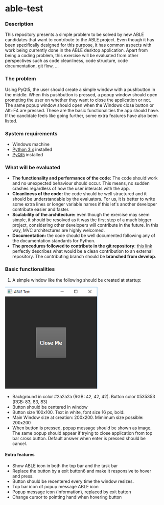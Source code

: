 # able-test
### Description
This repository presents a simple problem to be solved by new ABLE candidates that want to contribute
to the ABLE project. Even though it has been specifically designed for this purpose, it has common
aspects with work being currently done in the ABLE desktop application. Apart from being a coding problem,
this exercise will be evaluated from other perspectives such as code cleanliness, code structure, 
code documentation, git flow, ...
### The problem
Using PyQt5, the user should create a simple window with a pushbutton in the middle.
When this pushbutton is pressed, a popup window should open prompting the user on whether they want
to close the application or not. The same popup window should open when the Windows close button or 
Alt+F4 are pressed. These are the basic functionalities the app should have. If the candidate feels
like going further, some extra features have also been listed.
### System requirements
* Windows machine
* [Python 3.x](https://www.python.org/) installed
* [PyQt5](https://pypi.org/project/PyQt5/) installed

### What will be evaluated
* **The functionality and performance of the code:** The code should work and no unexpected behaviour
should occur. This means, no sudden crashes regardless of how the user interacts with the app.
* **Cleanliness of the code:** the code should be well structured and it should be understandable by 
the evaluators. For us, it is better to write some extra lines or longer variable names if this let's 
another developer contribute easier and faster. 
* **Scalability of the architecture:** even though the exercise may seem simple, it should be resolved as it was
the first step of a much bigger project, considering other developers will contribute in the future. 
In this way, MVC architectures are highly welcomed.
* **Documentation:** the code should be well documented following any of the documentation standards
for Python.
* **The procedures followed to contribute in the git repository:** [this link](https://akrabat.com/the-beginners-guide-to-contributing-to-a-github-project/)
perfectly describes what would be a clean contribution to an external repository. The contributing branch
should be **branched from develop**.
### Basic functionalities
1. A simple window like the following should be created at startup:

![Alt text](/media/basic_layout.PNG "Basic Layout")
- Background in color #2a2a2a (RGB: 42, 42, 42). Button color #535353 (RGB: 83, 83, 83)
- Button should be centered in window
- Button size 100x100. Text in white, font size 16 px, bold.
- Main Window size at creation: 200x200. Mimimum size possible: 200x200
- When button is pressed, popup message should be shown as image. The same popup should appear if trying to close application from top bar cross button. Default answer when enter is pressed should be cancel.
#### Extra features
- Show ABLE icon in both the top bar and the task bar
- Replace the button by a exit button6 and make it responsive to hover and press.
- Button should be recentered every time the window resizes.
- Top bar icon of popup message ABLE icon
- Popup message icon (information), replaced by exit button
- Change cursor to pointing hand when hovering button